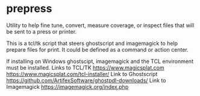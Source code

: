 # prepress
Utility to help fine tune, convert, measure coverage, or inspect files that will be sent to a press or printer.

This is a tcl/tk script that steers ghostscript and imagemagick to help prepare files for print.
It could be defined as a command or action center.

If installing on Windows ghostscipt, imagemagick and the TCL environment must be installed.
Links to TCL/TK https://www.magicsplat.com https://www.magicsplat.com/tcl-installer/
Link to Ghostscript https://github.com/ArtifexSoftware/ghostpdl-downloads/
Link to Imagemagick https://imagemagick.org/index.php


